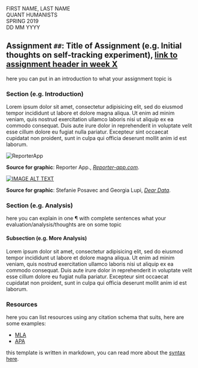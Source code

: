 <!-- FILL IN THE INFORMATION BELOW - shoutout to @auremoser for the template: https://gist.github.com/auremoser/9dcfac8163e7737e7b5f -->

FIRST NAME, LAST NAME <br>
QUANT HUMANISTS <br>
SPRING 2019 <br> 
DD MM YYYY

## Assignment `##`: Title of Assignment (e.g. Initial thoughts on self-tracking experiment), [link to assignment header in week X]()
 
here you can put in an introduction to what your assignment topic is

### Section (e.g. Introduction)

Lorem ipsum dolor sit amet, consectetur adipisicing elit, sed do eiusmod
tempor incididunt ut labore et dolore magna aliqua. Ut enim ad minim veniam,
quis nostrud exercitation ullamco laboris nisi ut aliquip ex ea commodo
consequat. Duis aute irure dolor in reprehenderit in voluptate velit esse
cillum dolore eu fugiat nulla pariatur. Excepteur sint occaecat cupidatat non
proident, sunt in culpa qui officia deserunt mollit anim id est laborum.

<!-- INCLUDE IMAGES WHEN APPROPRIATE -->

![ReporterApp](http://www.reporter-app.com/assets/3xPhones_Aqua@2x-78543eb7163e7fb70b1b4f4c0c878fd2.png)

**Source for graphic**: Reporter App., [_Reporter-app.com_](http://www.reporter-app.com/).

<!-- INCLUDE VIDEOS WHEN APPROPRIATE 

[![IMAGE ALT TEXT](http://img.youtube.com/vi/YOUTUBE_VIDEO_ID_HERE/0.jpg)](http://www.youtube.com/watch?v=YOUTUBE_VIDEO_ID_HERE)

e.g.: ![](https://www.youtube.com/watch?v=iqaVe1MCTlA)
-->

[![IMAGE ALT TEXT](http://img.youtube.com/vi/iqaVe1MCTlA/0.jpg)](https://www.youtube.com/watch?v=iqaVe1MCTlA)

**Source for graphic**: Stefanie Posavec and Georgia Lupi, [_Dear Data_](https://www.youtube.com/watch?v=iqaVe1MCTlA).

### Section (e.g. Analysis)

here you can explain in one ¶ with complete sentences what your evaluation/analysis/thoughts are on some topic


#### Subsection (e.g. More Analysis)

Lorem ipsum dolor sit amet, consectetur adipisicing elit, sed do eiusmod
tempor incididunt ut labore et dolore magna aliqua. Ut enim ad minim veniam,
quis nostrud exercitation ullamco laboris nisi ut aliquip ex ea commodo
consequat. Duis aute irure dolor in reprehenderit in voluptate velit esse
cillum dolore eu fugiat nulla pariatur. Excepteur sint occaecat cupidatat non
proident, sunt in culpa qui officia deserunt mollit anim id est laborum.


### Resources

here you can list resources using any citation schema that suits, here are some examples:

* [MLA](https://owl.english.purdue.edu/owl/resource/747/01/)
* [APA](https://owl.english.purdue.edu/owl/resource/560/01/)

this template is written in markdown, you can read more about the [syntax here](http://daringfireball.net/projects/markdown/basics).
